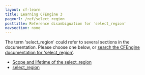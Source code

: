 ```yaml
---
layout: cf-learn
title: Learning CFEngine 3
pageurl: /ref/select_region
posttitle: Reference disambiguation for 'select_region'
navsection: none
---
```


The term 'select_region' could refer to several sections in the documentation. Please choose one below, or
[search the CFEngine documentation for 'select_region'](http://docs.cfengine.com/latest/search.html?q=select_region).

- [Scope and lifetime of the select_region](http://docs.cfengine.com/latest/reference-promise-types-edit_line.html#scope-and-lifetime-of-the-select_region)
- [select_region](http://docs.cfengine.com/latest/reference-promise-types-edit_line.html#select_region)
